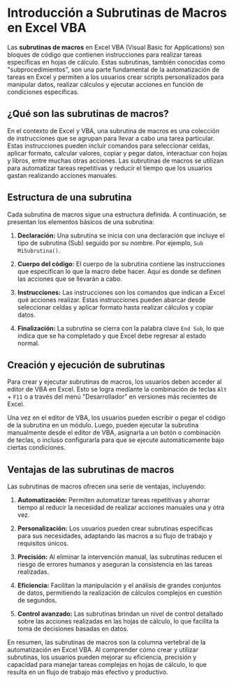 # Introducción a Subrutinas de Macros en Excel VBA

Las **subrutinas de macros** en Excel VBA (Visual Basic for Applications) son bloques de código que contienen instrucciones para realizar tareas específicas en hojas de cálculo. Estas subrutinas, también conocidas como "subprocedimientos", son una parte fundamental de la automatización de tareas en Excel y permiten a los usuarios crear scripts personalizados para manipular datos, realizar cálculos y ejecutar acciones en función de condiciones específicas.

## ¿Qué son las subrutinas de macros?

En el contexto de Excel y VBA, una subrutina de macros es una colección de instrucciones que se agrupan para llevar a cabo una tarea particular. Estas instrucciones pueden incluir comandos para seleccionar celdas, aplicar formato, calcular valores, copiar y pegar datos, interactuar con hojas y libros, entre muchas otras acciones. Las subrutinas de macros se utilizan para automatizar tareas repetitivas y reducir el tiempo que los usuarios gastan realizando acciones manuales.

## Estructura de una subrutina

Cada subrutina de macros sigue una estructura definida. A continuación, se presentan los elementos básicos de una subrutina:

1. **Declaración:** Una subrutina se inicia con una declaración que incluye el tipo de subrutina (Sub) seguido por su nombre. Por ejemplo, `Sub MiSubrutina()`.

2. **Cuerpo del código:** El cuerpo de la subrutina contiene las instrucciones que especifican lo que la macro debe hacer. Aquí es donde se definen las acciones que se llevarán a cabo.

3. **Instrucciones:** Las instrucciones son los comandos que indican a Excel qué acciones realizar. Estas instrucciones pueden abarcar desde seleccionar celdas y aplicar formato hasta realizar cálculos y copiar datos.

4. **Finalización:** La subrutina se cierra con la palabra clave `End Sub`, lo que indica que se ha completado y que Excel debe regresar al estado normal.

## Creación y ejecución de subrutinas

Para crear y ejecutar subrutinas de macros, los usuarios deben acceder al editor de VBA en Excel. Esto se logra mediante la combinación de teclas `Alt` + `F11` o a través del menú "Desarrollador" en versiones más recientes de Excel.

Una vez en el editor de VBA, los usuarios pueden escribir o pegar el código de la subrutina en un módulo. Luego, pueden ejecutar la subrutina manualmente desde el editor de VBA, asignarla a un botón o combinación de teclas, o incluso configurarla para que se ejecute automáticamente bajo ciertas condiciones.

## Ventajas de las subrutinas de macros

Las subrutinas de macros ofrecen una serie de ventajas, incluyendo:

1. **Automatización:** Permiten automatizar tareas repetitivas y ahorrar tiempo al reducir la necesidad de realizar acciones manuales una y otra vez.

2. **Personalización:** Los usuarios pueden crear subrutinas específicas para sus necesidades, adaptando las macros a su flujo de trabajo y requisitos únicos.

3. **Precisión:** Al eliminar la intervención manual, las subrutinas reducen el riesgo de errores humanos y aseguran la consistencia en las tareas realizadas.

4. **Eficiencia:** Facilitan la manipulación y el análisis de grandes conjuntos de datos, permitiendo la realización de cálculos complejos en cuestión de segundos.

5. **Control avanzado:** Las subrutinas brindan un nivel de control detallado sobre las acciones realizadas en las hojas de cálculo, lo que facilita la toma de decisiones basadas en datos.

En resumen, las subrutinas de macros son la columna vertebral de la automatización en Excel VBA. Al comprender cómo crear y utilizar subrutinas, los usuarios pueden mejorar su eficiencia, precisión y capacidad para manejar tareas complejas en hojas de cálculo, lo que resulta en un flujo de trabajo más efectivo y productivo.
